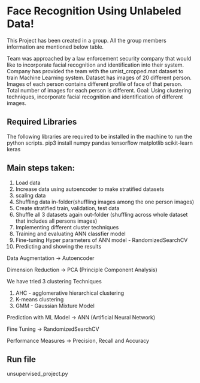 ﻿# Face Recognition Using Unlabeled Data!

This Project has been created in a group. All the group members information are mentioned below table.



Team was approached by a law enforcement security company that would like to incorporate facial recognition and identification into their system. Company has provided the team with the umist_cropped.mat dataset to train Machine Learning system.
Dataset has images of 20 different person. Images of each person contains different profile of face of that person. Total number of images for each person is different. 
Goal: Using clustering techniques, incorporate facial recognition and identification of different images.

## Required Libraries

The following libraries are required to be installed in the machine to run the python scripts. 
pip3 install numpy pandas tensorflow matplotlib scikit-learn keras 

## Main steps taken:
1) Load data
2) Increase data using autoencoder to make stratified datasets
3) scaling data
4) Shuffling data in-folder(shuffling images among the one person images)
5) Create stratified train, validation, test data
6) Shuffle all 3 datasets again out-folder (shuffling across whole dataset that includes all persons images)
7) Implementing different cluster techniques
8) Training and evaluating ANN classfier model
9) Fine-tuning Hyper parameters of ANN model - RandomizedSearchCV
10) Predicting and showing the results

Data Augmentation -> Autoencoder

Dimension Reduction -> PCA (Principle Component Analysis)

We have tried 3 clustering Techniques
1) AHC - agglomerative hierarchical clustering
2) K-means clustering
3) GMM - Gaussian Mixture Model

Prediction with ML Model -> ANN (Artificial Neural Network)

Fine Tuning -> RandomizedSearchCV

Performance Measures -> Precision, Recall and Accuracy

## Run file
unsupervised_project.py


